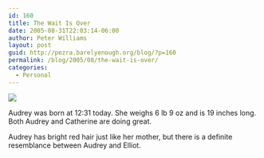 ```yaml
---
id: 160
title: The Wait Is Over
date: 2005-08-31T22:03:14-06:00
author: Peter Williams
layout: post
guid: http://pezra.barelyenough.org/blog/?p=160
permalink: /blog/2005/08/the-wait-is-over/
categories:
  - Personal
---
```

[![](http://www.barelyenough.org/photos/blog/DSCN2758.sized.jpg)](http://www.barelyenough.org/apps/gallery/Audreys-Birth)

Audrey was born at 12:31 today. She weighs 6 lb 9 oz and is 19 inches long. Both Audrey and Catherine are doing great.

Audrey has bright red hair just like her mother, but there is a definite resemblance between Audrey and Elliot.